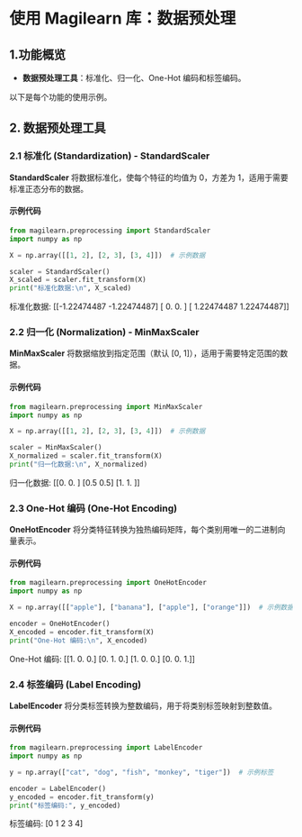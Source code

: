 # 使用 Magilearn 库：数据预处理

## 1.功能概览

- **数据预处理工具**：标准化、归一化、One-Hot 编码和标签编码。

以下是每个功能的使用示例。

## 2. 数据预处理工具

### 2.1 标准化 (Standardization) - StandardScaler

**StandardScaler** 将数据标准化，使每个特征的均值为 0，方差为 1，适用于需要标准正态分布的数据。

#### 示例代码

```python
from magilearn.preprocessing import StandardScaler
import numpy as np

X = np.array([[1, 2], [2, 3], [3, 4]])  # 示例数据

scaler = StandardScaler()
X_scaled = scaler.fit_transform(X)
print("标准化数据:\n", X_scaled)
```

标准化数据:
 [[-1.22474487 -1.22474487]
 [ 0.          0.        ]
 [ 1.22474487  1.22474487]]

### 2.2 归一化 (Normalization) - MinMaxScaler

**MinMaxScaler** 将数据缩放到指定范围（默认 [0, 1]），适用于需要特定范围的数据。

#### 示例代码

```python
from magilearn.preprocessing import MinMaxScaler
import numpy as np

X = np.array([[1, 2], [2, 3], [3, 4]])  # 示例数据

scaler = MinMaxScaler()
X_normalized = scaler.fit_transform(X)
print("归一化数据:\n", X_normalized)
```

归一化数据:
 [[0.  0. ]
 [0.5 0.5]
 [1.  1. ]]

### 2.3 One-Hot 编码 (One-Hot Encoding)

**OneHotEncoder** 将分类特征转换为独热编码矩阵，每个类别用唯一的二进制向量表示。

#### 示例代码

```python
from magilearn.preprocessing import OneHotEncoder
import numpy as np

X = np.array([["apple"], ["banana"], ["apple"], ["orange"]])  # 示例数据

encoder = OneHotEncoder()
X_encoded = encoder.fit_transform(X)
print("One-Hot 编码:\n", X_encoded)
```

One-Hot 编码:
 [[1. 0. 0.]
 [0. 1. 0.]
 [1. 0. 0.]
 [0. 0. 1.]]

### 2.4 标签编码 (Label Encoding)

**LabelEncoder** 将分类标签转换为整数编码，用于将类别标签映射到整数值。

#### 示例代码

```python
from magilearn.preprocessing import LabelEncoder
import numpy as np

y = np.array(["cat", "dog", "fish", "monkey", "tiger"])  # 示例标签

encoder = LabelEncoder()
y_encoded = encoder.fit_transform(y)
print("标签编码:", y_encoded)
```

标签编码: [0 1 2 3 4]